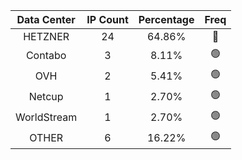 | Data Center | IP Count | Percentage | Freq |
|:------------:|:--------:|:-----------:|:-----:|
| HETZNER | 24 | 64.86% | 🔴 |
| Contabo | 3 | 8.11% | 🟢 |
| OVH | 2 | 5.41% | 🟢 |
| Netcup | 1 | 2.70% | 🟢 |
| WorldStream | 1 | 2.70% | 🟢 |
| OTHER | 6 | 16.22% | 🟢 |